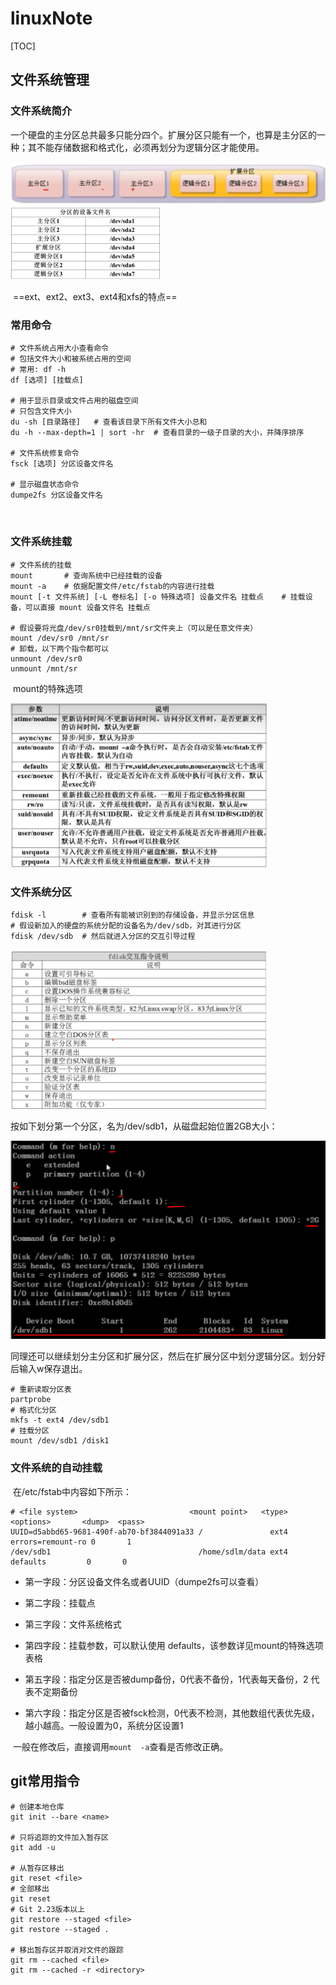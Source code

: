 # linuxNote

[TOC]





## 文件系统管理

### 文件系统简介

​		一个硬盘的主分区总共最多只能分四个。扩展分区只能有一个，也算是主分区的一种；其不能存储数据和格式化，必须再划分为逻辑分区才能使用。

<img src="images/linuxNote/image-20241125233849486.png" alt="image-20241125233849486" style="zoom:50%;" />

<img src="images/linuxNote/image-20241125234006344.png" alt="image-20241125234006344" style="zoom:50%;" />

​		==ext、ext2、ext3、ext4和xfs的特点==

### 常用命令



```shell
# 文件系统占用大小查看命令
# 包括文件大小和被系统占用的空间
# 常用: df -h
df [选项] [挂载点]

# 用于显示目录或文件占用的磁盘空间
# 只包含文件大小
du -sh [目录路径]	# 查看该目录下所有文件大小总和
du -h --max-depth=1 | sort -hr	# 查看目录的一级子目录的大小，并降序排序

# 文件系统修复命令
fsck [选项] 分区设备文件名

# 显示磁盘状态命令
dumpe2fs 分区设备文件名
```

​		

### 文件系统挂载

```shell
# 文件系统的挂载
mount		# 查询系统中已经挂载的设备
mount -a	# 依据配置文件/etc/fstab的内容进行挂载
mount [-t 文件系统] [-L 卷标名] [-o 特殊选项] 设备文件名 挂载点	# 挂载设备，可以直接 mount 设备文件名 挂载点

# 假设要将光盘/dev/sr0挂载到/mnt/sr文件夹上（可以是任意文件夹）
mount /dev/sr0 /mnt/sr
# 卸载，以下两个指令都可以
unmount /dev/sr0
unmount /mnt/sr

```

​		mount的特殊选项

<img src="images/linuxNote/image-20241126220737791.png" alt="image-20241126220737791" style="zoom:40%;" />

### 文件系统分区

```shell
fdisk -l		# 查看所有能被识别到的存储设备，并显示分区信息
# 假设新加入的硬盘的系统分配的设备名为/dev/sdb，对其进行分区
fdisk /dev/sdb	# 然后就进入分区的交互引导过程
```

<img src="images/linuxNote/image-20241126222641571.png" alt="image-20241126222641571" style="zoom:40%;" />

按如下划分第一个分区，名为/dev/sdb1，从磁盘起始位置2GB大小：

<img src="images/linuxNote/image-20241126223444704.png" alt="image-20241126223444704" style="zoom:50%;" />

​		同理还可以继续划分主分区和扩展分区，然后在扩展分区中划分逻辑分区。划分好后输入w保存退出。

```shell
# 重新读取分区表
partprobe
# 格式化分区
mkfs -t ext4 /dev/sdb1
# 挂载分区
mount /dev/sdb1 /disk1
```

### 文件系统的自动挂载

​		在/etc/fstab中内容如下所示：

```shell
# <file system>							<mount point>   <type>  	<options>       <dump>  <pass>
UUID=d5abbd65-9681-490f-ab70-bf3844091a33 /               ext4    errors=remount-ro 0       1
/dev/sdb1                                 /home/sdlm/data ext4    defaults         0       0

```

- 第一字段：分区设备文件名或者UUID（dumpe2fs可以查看）

- 第二字段：挂载点
- 第三字段：文件系统格式
- 第四字段：挂载参数，可以默认使用 defaults，该参数详见mount的特殊选项表格
- 第五字段：指定分区是否被dump备份，0代表不备份，1代表每天备份，2 代表不定期备份
- 第六字段：指定分区是否被fsck检测，0代表不检测，其他数组代表优先级，越小越高。一般设置为0，系统分区设置1

​		一般在修改后，直接调用`mount  -a`查看是否修改正确。







## git常用指令



```shell
# 创建本地仓库
git init --bare <name>

# 只将追踪的文件加入暂存区
git add -u

# 从暂存区移出
git reset <file>
# 全部移出
git reset
# Git 2.23版本以上
git restore --staged <file>
git restore --staged .

# 移出暂存区并取消对文件的跟踪
git rm --cached <file>
git rm --cached -r <directory>



```

